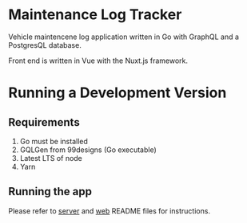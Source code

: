 # Maintenance Log Tracker

Vehicle maintencene log application written in Go with GraphQL and a PostgresQL database.

Front end is written in Vue with the Nuxt.js framework.

# Running a Development Version

## Requirements

1. Go must be installed
1. GQLGen from 99designs (Go executable)
1. Latest LTS of node
1. Yarn

## Running the app

Please refer to [server](server/README.md) and [web](web/README.md) README files for instructions.
